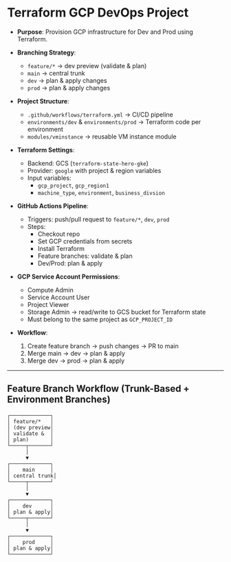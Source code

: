 # Terraform GCP DevOps Project

- **Purpose**: Provision GCP infrastructure for Dev and Prod using Terraform.

- **Branching Strategy**:
  - `feature/*` → dev preview (validate & plan)
  - `main` → central trunk
  - `dev` → plan & apply changes
  - `prod` → plan & apply changes

- **Project Structure**:
  - `.github/workflows/terraform.yml` → CI/CD pipeline
  - `environments/dev` & `environments/prod` → Terraform code per environment
  - `modules/vminstance` → reusable VM instance module

- **Terraform Settings**:
  - Backend: GCS (`terraform-state-hero-gke`)
  - Provider: `google` with project & region variables
  - Input variables:
    - `gcp_project`, `gcp_region1`
    - `machine_type`, `environment`, `business_divsion`

- **GitHub Actions Pipeline**:
  - Triggers: push/pull request to `feature/*`, `dev`, `prod`
  - Steps:
    - Checkout repo
    - Set GCP credentials from secrets
    - Install Terraform
    - Feature branches: validate & plan
    - Dev/Prod: plan & apply

- **GCP Service Account Permissions**:
  - Compute Admin
  - Service Account User
  - Project Viewer
  - Storage Admin → read/write to GCS bucket for Terraform state
  - Must belong to the same project as `GCP_PROJECT_ID`

- **Workflow**:
  1. Create feature branch → push changes → PR to main
  2. Merge main → dev → plan & apply
  3. Merge dev → prod → plan & apply

---

## Feature Branch Workflow (Trunk-Based + Environment Branches)

    ┌─────────────┐
    │ feature/*   │
    │ (dev preview│
    │ validate &  │
    │ plan)       │
    └─────┬───────┘
          │
          ▼
    ┌─────────────┐
    │    main     │
    │ central trunk│
    └─────┬───────┘
          │
          ▼
    ┌─────────────┐
    │    dev      │
    │ plan & apply│
    └─────┬───────┘
          │
          ▼
    ┌─────────────┐
    │    prod     │
    │ plan & apply│
    └─────────────┘
